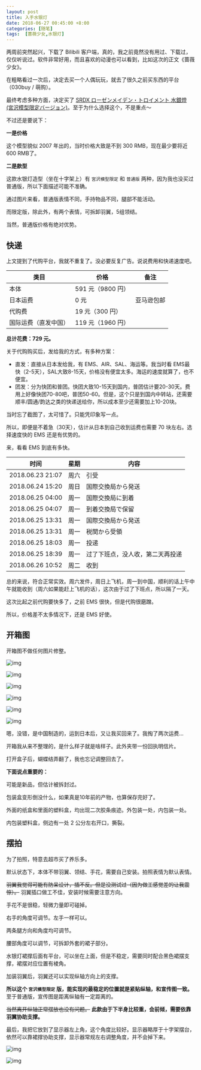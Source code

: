 ```yaml
---
layout: post
title: 入手水银灯
date: 2018-06-27 00:45:00 +8:00
categories: [随笔]
tags:  [蔷薇少女,水银灯]
---
```


两周前突然起兴，下载了 Bilibili 客户端，真的，我之前竟然没有用过、下载过，仅仅听说过。软件非常好用，而且喜欢的动漫也可以看到，比如这次的正文《蔷薇少女》。

在粗略看过一次后，决定去买一个人偶玩玩，就去了很久之前买东西的平台（030buy / 萌购）。

最终考虑多种方面，决定买了 [SRDX ローゼンメイデン・トロイメント 水銀燈 (宮沢模型限定バージョン)](https://www.amazon.co.jp/%E3%82%BF%E3%82%AB%E3%83%A9%E3%83%88%E3%83%9F%E3%83%BC%E3%82%A2%E3%83%BC%E3%83%84-TAKARATOMY-A-R-T-S-%E3%83%AD%E3%83%BC%E3%82%BC%E3%83%B3%E3%83%A1%E3%82%A4%E3%83%87%E3%83%B3%E3%83%BB%E3%83%88%E3%83%AD%E3%82%A4%E3%83%A1%E3%83%B3%E3%83%88-%E5%AE%AE%E6%B2%A2%E6%A8%A1%E5%9E%8B%E9%99%90%E5%AE%9A%E3%83%90%E3%83%BC%E3%82%B8%E3%83%A7%E3%83%B3/dp/B000L93VII/ref=olp_product_details/356-6202642-6081623?_encoding=UTF8&me=)。至于为什么选择这个，不是重点～

不过还是要说下：

**一是价格**

这个模型貌似 2007 年出的，当时价格大致是不到 300 RMB，现在最少要将近 600 RMB了。

**二是款型**

这款水银灯造型（坐在十字架上）有 `宮沢模型限定` 和 `普通版` 两种，因为我也没买过普通版，所以下面描述可能不准确。

通过图片来看，普通版表情不同，手持物品不同，腿部不能活动。

而限定版，除此外，有两个表情，可拆卸羽翼，5组领结。

当然，普通版价格有绝对优势。

## 快递

上文提到了代购平台，我就不重复了。没必要反复广告。说说费用和快递速度吧。

| 类目                 | 价格              | 备注       |
| -------------------- | ----------------- | ---------- |
| 本体                 | 591 元（9800 円） |            |
| 日本运费             | 0 元              | 亚马逊包邮 |
| 代购费               | 19 元（300 円）   |            |
| 国际运费（直发中国） | 119 元（1960 円） |            |

**总计花费：729 元。**

关于代购购买后，发给我的方式，有多种方案：

* 直发：直接从日本发给我，有 EMS、AIR、SAL、海运等。我当时看 EMS最快（2-5天），SAL大致8-15天，价格没有便宜太多。海运的速度就算了，也不便宜。
* 团发：分为快团和普团。快团大致10-15天到国内，普团估计要20-30天。费用上好像快团70-80吧，普团50-60。但是，这个只是到国内中转站，还需要顺丰/圆通/韵达之类的快递送给你，所以成本至少还需要加上10-20块。

当时忘了截图了，太可惜了。只能凭印象写一点。

所以，即便是不着急（30天），估计从日本到自己收到运费也需要 70 块左右。选择速度快的 EMS 还是有优势的。

来，看看 EMS 到底有多快。

| 时间             | 星期|内容                     |
| ---------------- | ---- |------------------------|
| 2018.06.23 21:07 |周六| 引受 |
| 2018.06.24 15:20 |周日| 国際交換局から発送 |
| 2018.06.25 04:00 |周一| 国際交換局に到着 |
| 2018.06.25 04:07 | 周一 |到着交換局で保留 |
| 2018.06.25 13:31 | 周一 |国際交換局から発送 |
| 2018.06.25 13:31 | 周一 |税関から受領 |
| 2018.06.25 18:03 | 周一 |投递 |
| 2018.06.25 18:39 | 周一 |过了下班点，没人收，第二天再投递 |
| 2018.06.26 10:52 | 周二 |收到 |

总的来说，符合正常实效。周六发件，周日上飞机，周一到中国，顺利的话上午中午就能收到（周六如果能赶上飞机的话），这次由于过了下班点，所以隔了一天。

这次比起之前代购要快多了，之前 EMS 很快，但是代购很磨蹭。

所以，价格差不太多情况下，还是 EMS 好使。


## 开箱图

开箱图不做任何图片修整。

![img](https://cdn0.yukapril.com/blog/2018-06-26-suigintou-1.JPG-wm.white)

![img](https://cdn0.yukapril.com/blog/2018-06-26-suigintou-2.JPG-wm.white)

![img](https://cdn0.yukapril.com/blog/2018-06-26-suigintou-3.JPG-wm.white)

![img](https://cdn0.yukapril.com/blog/2018-06-26-suigintou-4.JPG-wm.white)

![img](https://cdn0.yukapril.com/blog/2018-06-26-suigintou-5.JPG-wm.white)

![img](https://cdn0.yukapril.com/blog/2018-06-26-suigintou-6.JPG-wm.white)

嗯，没错，是中国制造的，运到日本后，又让我买回来了。我掏了两次运费...

开箱我从来不整理的，是什么样子就是啥样子。此外夹带一份回执明信片。

打开盒子后，蝴蝶结弄翻了，我也忘记调整回去了。

**下面说点重要的：**

可能是新品，但估计被拆封过。

包装盒变形倒没什么，如果真是10年前的产物，也算保存完好了。

外面的纸盒和里面的塑料盒，均出现二次胶条痕迹。外包装一处，内包装一处。

内包装塑料盒，侧边有一处 2 公分左右开口，撕裂。



## 摆拍

为了拍照，特意去超市买了养乐多。

默认状态下，本体不带羽翼、领结、手花，需要自己安装。拍照表情为默认表情。

~~羽翼我觉得可能有防呆设计，插不反。但是没测试过（因为做工感觉差的让我震惊）。~~ 羽翼插口做工不佳，安装时候需要注意方向。

手花不是很稳，轻微力量即可碰掉。

右手的角度可调节。左手一样可以。

两条腿方向和角度均可调节。

腰部角度可以调节，可拆卸外套的裙子部分。

水银灯裙撑后面有平台，可以坐在上面，但是不稳定，需要同时配合黑色裙摆支撑，裙摆对应位置有棱角。

加装羽翼后，羽翼还可以实现纵轴方向上的支撑。

**所以这个 `宮沢模型限定` 版，能实现的最稳定的位置就是紧贴纵轴，和宣传图一致。** 至于普通版，宣传图是距离纵轴有一定距离的。

~~当然离开纵轴正常摆放也没有问题。~~ **此款由于下半身比较重，会前倾，需要依靠羽翼协助支撑。**

最后，我把它放到了显示器左上角，这个角度比较好。显示器略厚于十字架摆台，依然可以靠裙撑协助支撑，显示器常规左右调整角度，并不会掉下来。

![img](https://cdn0.yukapril.com/blog/2018-06-26-suigintou-7.JPG-wm.white)

![img](https://cdn0.yukapril.com/blog/2018-06-26-suigintou-8.JPG-wm.white)
